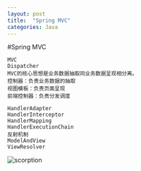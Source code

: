 ```yaml
---
layout: post
title:  "Spring MVC"
categories: Java
---
```


#Spring	MVC

	MVC
	Dispatcher
	MVC的核心思想是业务数据抽取同业务数据呈现相分离。
	控制器：负责业务数据的抽取
	视图模板：负责页面呈现
	前端控制器：负责分发调度

	HandlerAdapter
	HandlerInterceptor
	HandlerMapping
	HandlerExecutionChain
	反射机制
	ModelAndView
	ViewResolver




![scorption](https://avatars0.githubusercontent.com/u/8603342?v=3&u=17c90bd9ee618bb5472870d9932994e1e287c08f&s=140)